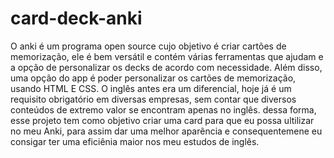 # card-deck-anki

O anki é um programa open source cujo objetivo é criar cartões de memorização, ele é bem versátil e contém várias ferramentas que ajudam e a opção de personalizar os decks de acordo com necessidade. Além disso, uma opção do app é poder personalizar os cartões de memorização, usando HTML E CSS. O inglês antes era um diferencial, hoje já é um requisito obrigatório em diversas empresas, sem contar que diversos conteúdos de extremo valor se encontram apenas no inglês. dessa forma, esse projeto tem como objetivo criar uma card para que eu possa ultilizar no meu Anki, para assim dar uma melhor aparência e consequentemene eu consigar ter uma eficiênia maior nos meu estudos de inglês.
